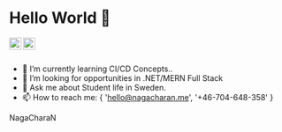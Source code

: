 # Hello World 👋


<a href="https://linkedin.com/in/nagacharan">
  <img align="left" alt="NagaCharan Meda Linkedin" width="22px" src="https://cdn.jsdelivr.net/npm/simple-icons@v3/icons/linkedin.svg"/>
</a>

<a href="https://twitter.com/m_nagacharan">
  <img align="left" alt="NagaCharan Twitter" width="22px" src="https://cdn.jsdelivr.net/npm/simple-icons@v3/icons/twitter.svg"/>
</a>
<br />
<br />


- 🌱 I’m currently learning CI/CD Concepts..
- 🤔 I’m looking for opportunities in .NET/MERN Full Stack 
- 💬 Ask me about Student life in Sweden.
- 📫 How to reach me:  { 'hello@nagacharan.me', '+46-704-648-358' }

NagaCharaN
